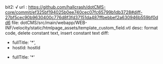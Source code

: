 bit2: √
url : https://github.com/hallcrash/dotCMS-core/commit/ef325bf194025b0ee740cec07fc65799b1db3728#diff-27bf5cec90b9630400c776d8f3fd37151da487ffbebbef2a630946b559bf0dd6
file: dotCMS/src/main/webapp/WEB-INF/velocity/static/htmlpage_assets/template_custom_field.vtl
desc: format code, delete constant text, insert constant text
diff: 
-  fullTitle: '*',
-  hostId: hostId
+  fullTitle: '*'
